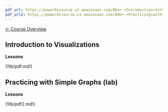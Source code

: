 ```yaml
---
pdf_url: https://powerbicourse.s3.amazonaws.com/06a+-+Introduction+to+Visualizations.pdf
pdf_url2: https://powerbicourse.s3.amazonaws.com/06b+-+Practicing+with+Simple+Graphs.pdf
---
```


[&#x2190; Course Overview](../1-Overview/overview.md)
## Introduction to Visualizations

**Lessons**

{!lib/pdf.md!}

## Practicing with Simple Graphs (lab)

**Lessons**

{!lib/pdf2.md!}

<!-- 
Lab: Add visuals to PBI Report (part 1 & 2)

https://docs.microsoft.com/en-us/power-bi/visuals/power-bi-report-add-visualizations-i

https://docs.microsoft.com/en-us/power-bi/visuals/power-bi-report-add-visualizations-ii
 -->